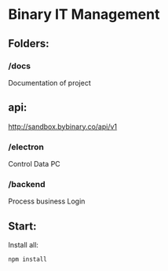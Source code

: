 # Binary IT Management

## Folders:

### /docs

Documentation of project


## api:
http://sandbox.bybinary.co/api/v1


### /electron

Control Data PC

### /backend

Process business Login


## Start:

Install all:
```bash
npm install
```

